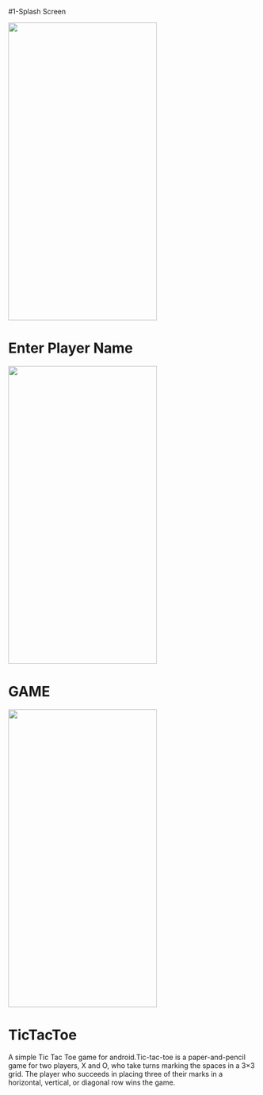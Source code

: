 #1-Splash Screen



<img src ="https://user-images.githubusercontent.com/73388473/115244272-68e95380-a141-11eb-8d8d-f5872134046b.jpeg" width= "300" height ="600">



#  Enter Player Name



<img src ="https://user-images.githubusercontent.com/73388473/115244684-cbdaea80-a141-11eb-9445-737cd2e38dac.jpeg" width= "300" height ="600">



# GAME




<img src ="https://user-images.githubusercontent.com/73388473/115245036-23795600-a142-11eb-9c38-4f8ab90da2ce.jpeg" width= "300" height ="600">



# TicTacToe
A simple Tic Tac Toe game for android.Tic-tac-toe is a paper-and-pencil game for two players, X and O, who take turns marking the spaces in a 3×3 grid. The player who succeeds in placing three of their marks in a horizontal, vertical, or diagonal row wins the game.


